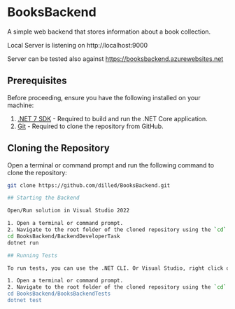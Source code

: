 # BooksBackend

A simple web backend that stores information about a book collection.

Local Server is listening on http://localhost:9000

Server can be tested also against https://booksbackend.azurewebsites.net

## Prerequisites

Before proceeding, ensure you have the following installed on your machine:

1. [.NET 7 SDK](https://dotnet.microsoft.com/download) - Required to build and run the .NET Core application.
2. [Git](https://git-scm.com/downloads) - Required to clone the repository from GitHub.

## Cloning the Repository

Open a terminal or command prompt and run the following command to clone the repository:

```bash
git clone https://github.com/dilled/BooksBackend.git

## Starting the Backend

Open/Run solution in Visual Studio 2022

1. Open a terminal or command prompt. 
2. Navigate to the root folder of the cloned repository using the `cd` command:
cd BooksBackend/BackendDeveloperTask
dotnet run

## Running Tests

To run tests, you can use the .NET CLI. Or Visual Studio, right click on solution and Run Tests.

1. Open a terminal or command prompt.
2. Navigate to the root folder of the cloned repository using the `cd` command (if you're not already there):
cd BooksBackend/BooksBackendTests
dotnet test
